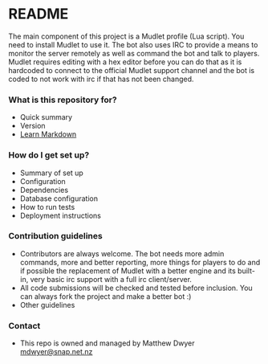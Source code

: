 # README #

The main component of this project is a Mudlet profile (Lua script).  You need to install Mudlet to use it.
The bot also uses IRC to provide a means to monitor the server remotely as well as command the bot and talk to players.  Mudlet requires editing with a hex editor before you can do that as it is hardcoded to connect to the official Mudlet support channel and the bot is coded to not work with irc if that has not been changed.  


### What is this repository for? ###

* Quick summary
* Version
* [Learn Markdown](https://bitbucket.org/tutorials/markdowndemo)

### How do I get set up? ###

* Summary of set up
* Configuration
* Dependencies
* Database configuration
* How to run tests
* Deployment instructions

### Contribution guidelines ###

* Contributors are always welcome.  The bot needs more admin commands, more and better reporting, more things for players to do and if possible the replacement of Mudlet with a better engine and its built-in, very basic irc support with a full irc client/server.
* All code submissions will be checked and tested before inclusion.  You can always fork the project and make a better bot :)
* Other guidelines

### Contact ###

* This repo is owned and managed by Matthew Dwyer mdwyer@snap.net.nz